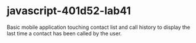 # javascript-401d52-lab41
Basic mobile application touching contact list and call history to display the last time a contact has been called by the user.
